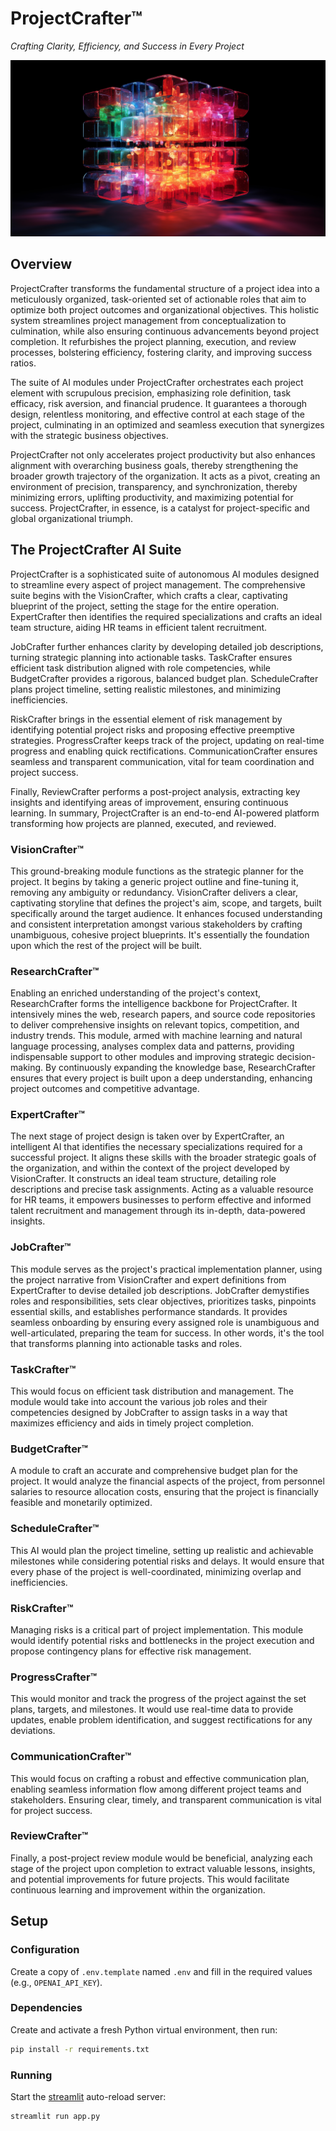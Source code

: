 # ProjectCrafter™

_Crafting Clarity, Efficiency, and Success in Every Project_

<img src="static/hero.png" width="704" />

## Overview

ProjectCrafter transforms the fundamental structure of a project idea into a meticulously organized, task-oriented set of actionable roles that aim to optimize both project outcomes and organizational objectives. This holistic system streamlines project management from conceptualization to culmination, while also ensuring continuous advancements beyond project completion. It refurbishes the project planning, execution, and review processes, bolstering efficiency, fostering clarity, and improving success ratios.

The suite of AI modules under ProjectCrafter orchestrates each project element with scrupulous precision, emphasizing role definition, task efficacy, risk aversion, and financial prudence. It guarantees a thorough design, relentless monitoring, and effective control at each stage of the project, culminating in an optimized and seamless execution that synergizes with the strategic business objectives.

ProjectCrafter not only accelerates project productivity but also enhances alignment with overarching business goals, thereby strengthening the broader growth trajectory of the organization. It acts as a pivot, creating an environment of precision, transparency, and synchronization, thereby minimizing errors, uplifting productivity, and maximizing potential for success. ProjectCrafter, in essence, is a catalyst for project-specific and global organizational triumph.

## The ProjectCrafter AI Suite

ProjectCrafter is a sophisticated suite of autonomous AI modules designed to streamline every aspect of project management. The comprehensive suite begins with the VisionCrafter, which crafts a clear, captivating blueprint of the project, setting the stage for the entire operation. ExpertCrafter then identifies the required specializations and crafts an ideal team structure, aiding HR teams in efficient talent recruitment.

JobCrafter further enhances clarity by developing detailed job descriptions, turning strategic planning into actionable tasks. TaskCrafter ensures efficient task distribution aligned with role competencies, while BudgetCrafter provides a rigorous, balanced budget plan. ScheduleCrafter plans project timeline, setting realistic milestones, and minimizing inefficiencies.

RiskCrafter brings in the essential element of risk management by identifying potential project risks and proposing effective preemptive strategies. ProgressCrafter keeps track of the project, updating on real-time progress and enabling quick rectifications. CommunicationCrafter ensures seamless and transparent communication, vital for team coordination and project success.

Finally, ReviewCrafter performs a post-project analysis, extracting key insights and identifying areas of improvement, ensuring continuous learning. In summary, ProjectCrafter is an end-to-end AI-powered platform transforming how projects are planned, executed, and reviewed.

### VisionCrafter™

This ground-breaking module functions as the strategic planner for the project. It begins by taking a generic project outline and fine-tuning it, removing any ambiguity or redundancy. VisionCrafter delivers a clear, captivating storyline that defines the project's aim, scope, and targets, built specifically around the target audience. It enhances focused understanding and consistent interpretation amongst various stakeholders by crafting unambiguous, cohesive project blueprints. It's essentially the foundation upon which the rest of the project will be built.

### ResearchCrafter™

Enabling an enriched understanding of the project's context, ResearchCrafter forms the intelligence backbone for ProjectCrafter. It intensively mines the web, research papers, and source code repositories to deliver comprehensive insights on relevant topics, competition, and industry trends. This module, armed with machine learning and natural language processing, analyses complex data and patterns, providing indispensable support to other modules and improving strategic decision-making. By continuously expanding the knowledge base, ResearchCrafter ensures that every project is built upon a deep understanding, enhancing project outcomes and competitive advantage.

### ExpertCrafter™

The next stage of project design is taken over by ExpertCrafter, an intelligent AI that identifies the necessary specializations required for a successful project. It aligns these skills with the broader strategic goals of the organization, and within the context of the project developed by VisionCrafter. It constructs an ideal team structure, detailing role descriptions and precise task assignments. Acting as a valuable resource for HR teams, it empowers businesses to perform effective and informed talent recruitment and management through its in-depth, data-powered insights.

### JobCrafter™

This module serves as the project's practical implementation planner, using the project narrative from VisionCrafter and expert definitions from ExpertCrafter to devise detailed job descriptions. JobCrafter demystifies roles and responsibilities, sets clear objectives, prioritizes tasks, pinpoints essential skills, and establishes performance standards. It provides seamless onboarding by ensuring every assigned role is unambiguous and well-articulated, preparing the team for success. In other words, it's the tool that transforms planning into actionable tasks and roles.

### TaskCrafter™

This would focus on efficient task distribution and management. The module would take into account the various job roles and their competencies designed by JobCrafter to assign tasks in a way that maximizes efficiency and aids in timely project completion.

### BudgetCrafter™

A module to craft an accurate and comprehensive budget plan for the project. It would analyze the financial aspects of the project, from personnel salaries to resource allocation costs, ensuring that the project is financially feasible and monetarily optimized.

### ScheduleCrafter™

This AI would plan the project timeline, setting up realistic and achievable milestones while considering potential risks and delays. It would ensure that every phase of the project is well-coordinated, minimizing overlap and inefficiencies.

### RiskCrafter™

Managing risks is a critical part of project implementation. This module would identify potential risks and bottlenecks in the project execution and propose contingency plans for effective risk management.

### ProgressCrafter™

This would monitor and track the progress of the project against the set plans, targets, and milestones. It would use real-time data to provide updates, enable problem identification, and suggest rectifications for any deviations.

### CommunicationCrafter™

This would focus on crafting a robust and effective communication plan, enabling seamless information flow among different project teams and stakeholders. Ensuring clear, timely, and transparent communication is vital for project success.

### ReviewCrafter™

Finally, a post-project review module would be beneficial, analyzing each stage of the project upon completion to extract valuable lessons, insights, and potential improvements for future projects. This would facilitate continuous learning and improvement within the organization.

## Setup

### Configuration

Create a copy of `.env.template` named `.env` and fill in the required values (e.g., `OPENAI_API_KEY`).

### Dependencies

Create and activate a fresh Python virtual environment, then run:

```bash
pip install -r requirements.txt
```

### Running

Start the [streamlit](https://streamlit.io/) auto-reload server:

```bash
streamlit run app.py
```
